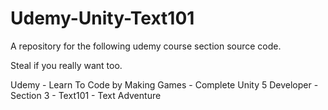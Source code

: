 # Udemy-Unity-Text101

A repository for the following udemy course section source code.

Steal if you really want too.

Udemy - Learn To Code by Making Games - Complete Unity 5 Developer - Section 3 - Text101 - Text Adventure
